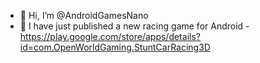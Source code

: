 - 👋 Hi, I’m @AndroidGamesNano
- 👀 I have just published a new racing game for Android - https://play.google.com/store/apps/details?id=com.OpenWorldGaming.StuntCarRacing3D


<!---
AndroidGamesNano/AndroidGamesNano is a ✨ special ✨ repository because its `README.md` (this file) appears on your GitHub profile.
You can click the Preview link to take a look at your changes.
--->
